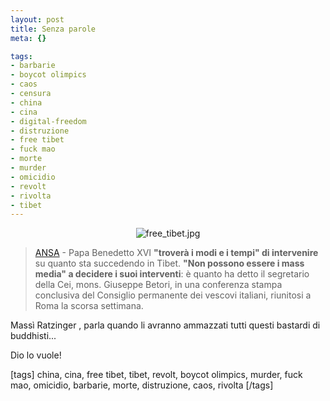 ```yaml
--- 
layout: post
title: Senza parole
meta: {}

tags: 
- barbarie
- boycot olimpics
- caos
- censura
- china
- cina
- digital-freedom
- distruzione
- free tibet
- fuck mao
- morte
- murder
- omicidio
- revolt
- rivolta
- tibet
---
```

<center>
<img src='http://www.lastknight.com/download//free_tibet.jpg' alt='free_tibet.jpg' />
</center>  
  
> [ANSA](http://www.ansa.it/opencms/export/site/notizie/rubriche/daassociare/visualizza_new.html_41097407.html) - Papa Benedetto XVI **"troverà i modi e i tempi" di intervenire** su quanto sta succedendo in Tibet. **"Non possono essere i mass media" a decidere i suoi interventi**: è quanto ha detto il segretario della Cei, mons. Giuseppe Betori, in una conferenza stampa conclusiva del Consiglio permanente dei vescovi italiani, riunitosi a Roma la scorsa settimana.  
  
Massì Ratzinger , parla quando li avranno ammazzati tutti questi bastardi di buddhisti...  
  
Dio lo vuole!  
  
[tags] china, cina, free tibet, tibet, revolt, boycot olimpics, murder, fuck mao, omicidio, barbarie, morte, distruzione, caos, rivolta [/tags] 
